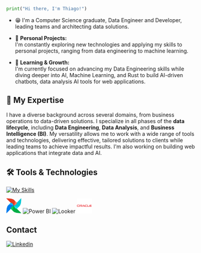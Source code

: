 
```python
print("Hi there, I'm Thiago!")
```

-  😁 I'm a Computer Science graduate, Data Engineer and Developer, leading teams and architecting data solutions.

- 🚀 **Personal Projects:**  
 I'm constantly exploring new technologies and applying my skills to personal projects, ranging from data engineering to machine learning.

- 🌱 **Learning & Growth:**  
I'm currently focused on advancing my Data Engineering skills while diving deeper into AI, Machine Learning, and Rust to build AI-driven chatbots, data analysis AI tools for web applications.


## 🧾 My Expertise

I have a diverse background across several domains, from business operations to data-driven solutions. I specialize in all phases of the **data lifecycle**, including **Data Engineering**, **Data Analysis**, and **Business Intelligence (BI)**. My versatility allows me to work with a wide range of tools and technologies, delivering effective, tailored solutions to clients while leading teams to achieve impactful results. I'm also working on building web applications that integrate data and AI.


## 🛠 Tools & Technologies

[![My Skills](https://skillicons.dev/icons?i=py,js,go,angular,react,git,docker,postgres,mysql,azure,gcp,graphql,prometheus,grafana&theme=dark&perline=20)](https://skillicons.dev)

<p>
  <img src="https://raw.githubusercontent.com/devicons/devicon/master/icons/apacheairflow/apacheairflow-original.svg" alt="Apache Airflow" width="40" />
  <img src="https://github.com/user-attachments/assets/c86fecae-7045-4edd-aae9-85de717f5bcb" alt="Power BI" width="30" />
  <img src="https://github.com/user-attachments/assets/d0cf6fdd-640d-4c72-8ce6-bb2c3a84e410"alt="Looker" width="40" />
  <img src="https://raw.githubusercontent.com/devicons/devicon/master/icons/oracle/oracle-original.svg" alt="Oracle" width="40" />
</p>


## Contact

<div align="left">
 <a href= https://www.linkedin.com/in/tavasconcelos/> 
   <img src="https://github.com/user-attachments/assets/a25ac6b8-ac5b-4025-a11c-5168c104fc6d" alt="Linkedin" width="40">
  </a>
</div>
